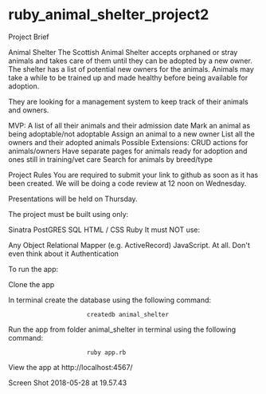 # ruby_animal_shelter_project2

Project Brief

Animal Shelter
The Scottish Animal Shelter accepts orphaned or stray animals and takes care of them until they can be adopted by a new owner. The shelter has a list of potential new owners for the animals. Animals may take a while to be trained up and made healthy before being available for adoption.

They are looking for a management system to keep track of their animals and owners.

MVP:
A list of all their animals and their admission date
Mark an animal as being adoptable/not adoptable
Assign an animal to a new owner
List all the owners and their adopted animals
Possible Extensions:
CRUD actions for animals/owners
Have separate pages for animals ready for adoption and ones still in training/vet care
Search for animals by breed/type

Project Rules
You are required to submit your link to github as soon as it has been created. We will be doing a code review at 12 noon on Wednesday.

Presentations will be held on Thursday.

The project must be built using only:

Sinatra
PostGRES SQL
HTML / CSS
Ruby
It must NOT use:

Any Object Relational Mapper (e.g. ActiveRecord)
JavaScript. At all. Don't even think about it
Authentication


To run the app:

Clone the app

In terminal create the database using the following command:

                          createdb animal_shelter
Run the app from folder animal_shelter in terminal using the following command:

                          ruby app.rb
                          
View the app at http://localhost:4567/

Screen Shot 2018-05-28 at 19.57.43
